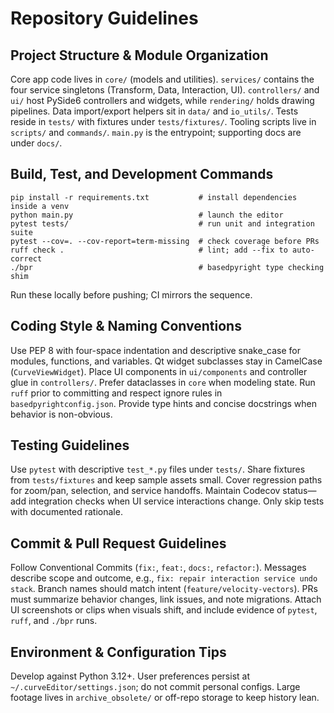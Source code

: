 # Repository Guidelines

## Project Structure & Module Organization
Core app code lives in `core/` (models and utilities). `services/` contains the four service singletons (Transform, Data, Interaction, UI). `controllers/` and `ui/` host PySide6 controllers and widgets, while `rendering/` holds drawing pipelines. Data import/export helpers sit in `data/` and `io_utils/`. Tests reside in `tests/` with fixtures under `tests/fixtures/`. Tooling scripts live in `scripts/` and `commands/`. `main.py` is the entrypoint; supporting docs are under `docs/`.

## Build, Test, and Development Commands
```
pip install -r requirements.txt           # install dependencies inside a venv
python main.py                            # launch the editor
pytest tests/                             # run unit and integration suite
pytest --cov=. --cov-report=term-missing  # check coverage before PRs
ruff check .                              # lint; add --fix to auto-correct
./bpr                                     # basedpyright type checking shim
```
Run these locally before pushing; CI mirrors the sequence.

## Coding Style & Naming Conventions
Use PEP 8 with four-space indentation and descriptive snake_case for modules, functions, and variables. Qt widget subclasses stay in CamelCase (`CurveViewWidget`). Place UI components in `ui/components` and controller glue in `controllers/`. Prefer dataclasses in `core` when modeling state. Run `ruff` prior to committing and respect ignore rules in `basedpyrightconfig.json`. Provide type hints and concise docstrings when behavior is non-obvious.

## Testing Guidelines
Use `pytest` with descriptive `test_*.py` files under `tests/`. Share fixtures from `tests/fixtures` and keep sample assets small. Cover regression paths for zoom/pan, selection, and service handoffs. Maintain Codecov status—add integration checks when UI service interactions change. Only skip tests with documented rationale.

## Commit & Pull Request Guidelines
Follow Conventional Commits (`fix:`, `feat:`, `docs:`, `refactor:`). Messages describe scope and outcome, e.g., `fix: repair interaction service undo stack`. Branch names should match intent (`feature/velocity-vectors`). PRs must summarize behavior changes, link issues, and note migrations. Attach UI screenshots or clips when visuals shift, and include evidence of `pytest`, `ruff`, and `./bpr` runs.

## Environment & Configuration Tips
Develop against Python 3.12+. User preferences persist at `~/.curveEditor/settings.json`; do not commit personal configs. Large footage lives in `archive_obsolete/` or off-repo storage to keep history lean.
